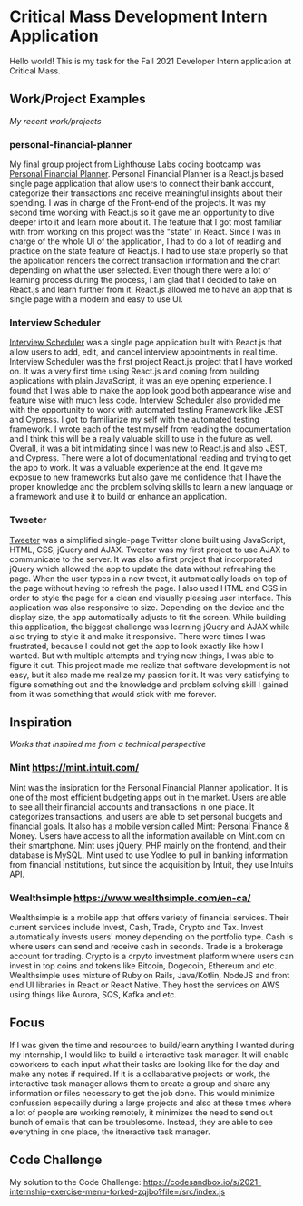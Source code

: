 # Critical Mass Development Intern Application
Hello world! This is my task for the Fall 2021 Developer Intern application at Critical Mass.

## Work/Project Examples
*My recent work/projects*

### personal-financial-planner
My final group project from Lighthouse Labs coding bootcamp was [Personal Financial Planner](https://github.com/kukim96/personal-financial-planner). Personal Financial Planner is a
React.js based single page application that allow users to connect their bank account, categorize their transactions and receive meainingful insights about their spending. I was in charge
of the Front-end of the projects. It was my second time working with React.js so it gave me an opportunity to dive deeper into it and learn more about it. The feature that I got most familiar with 
from working on this project was the "state" in React. Since I was in charge of the whole UI of the application, I had to do a lot of reading and practice on the state feature of React.js. I had to
use state properly so that the application renders the correct transaction information and the chart depending on what the user selected. Even though there were a lot of learning process during the
process, I am glad that I decided to take on React.js and learn further from it. React.js allowed me to have an app that is single page with a modern and easy to use UI.

### Interview Scheduler
[Interview Scheduler](https://github.com/kukim96/scheduler) was a single page application built with React.js that allow users to add, edit, and cancel interview appointments in real time. Interview
Scheduler was the first project React.js project that I have worked on. It was a very first time using React.js and coming from building applications with plain JavaScript, it was an eye opening experience. 
I found that I was able to make the app look good both appearance wise and feature wise with much less code. Interview Scheduler also provided me with the opportunity to work with automated testing Framework like JEST and Cypress. I got to familiarize my self with the automated testing framework. I wrote each of the test myself from reading the documentation and I think this will be a really valuable
skill to use in the future as well. Overall, it was a bit intimidating since I was new to React.js and also JEST, and Cypress. There were a lot of documentational reading and trying to get the app to work. It was a valuable experience at the end. It gave me exposue to new frameworks but also gave me confidence that I have the proper knowledge and the problem solving skills to learn a new language or a framework and use it to build or enhance an application.

### Tweeter
[Tweeter](https://github.com/kukim96/tweeter) was a simplified single-page Twitter clone built using JavaScript, HTML, CSS, jQuery and AJAX. Tweeter was my first project to use AJAX to communicate to the
server. It was also a first project that incorporated jQuery which allowed the app to update the data without refreshing the page. When the user types in a new tweet, it automatically loads on top of the page without having to refresh the page. I also used HTML and CSS in order to style the page for a clean and visually pleasing user interface. This application was also responsive to size. Depending on the device and the display size, the app automatically adjusts to fit the screen. While building this application, the biggest challenge was learning jQuery and AJAX while also trying to style it and make it responsive. There were times I was frustrated, because I could not get the app to look exactly like how I wanted. But with multiple attempts and trying new things, I was able to figure it out. This project made me realize that software development is not easy, but it also made me realize my passion for it. It was very satisfying to figure something out and the knowledge and problem solving skill I gained from it was something that would stick with me forever.

## Inspiration
*Works that inspired me from a technical perspective*

### Mint https://mint.intuit.com/
Mint was the insipration for the Personal Financial Planner application. It is one of the most efficient budgeting apps out in the market. Users are able to see all their financial accounts and
transactions in one place. It categorizes transactions, and users are able to set personal budgets and financial goals. It also has a mobile version called Mint: Personal Finance & Money. Users have access to all the information available on Mint.com on their smartphone. Mint uses jQuery, PHP mainly on the frontend, and their database is MySQL. Mint used to use Yodlee to pull in banking information from financial institutions, but since the acquisition by Intuit, they use Intuits API.

### Wealthsimple https://www.wealthsimple.com/en-ca/
Wealthsimple is a mobile app that offers variety of financial services. Their current services include Invest, Cash, Trade, Crypto and Tax. Invest automatically invests users' money depending on the    portfolio type. Cash is where users can send and receive cash in seconds. Trade is a brokerage account for trading. Crypto is a crpyto investment platform where users can invest in top coins and tokens like Bitcoin, Dogecoin, Ethereum and etc. Wealthsimple uses mixture of Ruby on Rails, Java/Kotlin, NodeJS and front end UI libraries in React or React Native. They host the services on AWS using things like Aurora, SQS, Kafka and etc.

## Focus
If I was given the time and resources to build/learn anything I wanted during my internship, I would like to build a interactive task manager. It will enable coworkers to each input what their tasks are looking like for the day and make any notes if required. If it is a collabarative projects or work, the interactive task manager allows them to create a group and share any information or files necessary to get the job done. This would minimize confussion especailly during a large projects and also at these times where a lot of people are working remotely, it minimizes the need to send out bunch of emails that can be troublesome. Instead, they are able to see everything in one place, the itneractive task manager.

## Code Challenge
My solution to the Code Challenge: https://codesandbox.io/s/2021-internship-exercise-menu-forked-zqjbo?file=/src/index.js